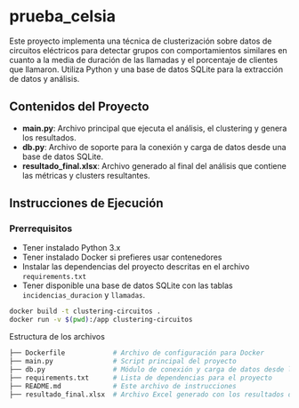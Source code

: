 # prueba_celsia

Este proyecto implementa una técnica de clusterización sobre datos de circuitos eléctricos para detectar grupos con comportamientos similares en cuanto a la media de duración de las llamadas y el porcentaje de clientes que llamaron. Utiliza Python y una base de datos SQLite para la extracción de datos y análisis.

## Contenidos del Proyecto

- **main.py**: Archivo principal que ejecuta el análisis, el clustering y genera los resultados.
- **db.py**: Archivo de soporte para la conexión y carga de datos desde una base de datos SQLite.
- **resultado_final.xlsx**: Archivo generado al final del análisis que contiene las métricas y clusters resultantes.
  
## Instrucciones de Ejecución

### Prerrequisitos

- Tener instalado Python 3.x
- Tener instalado Docker si prefieres usar contenedores
- Instalar las dependencias del proyecto descritas en el archivo `requirements.txt`
- Tener disponible una base de datos SQLite con las tablas `incidencias_duracion` y `llamadas`.

 ```bash
docker build -t clustering-circuitos .
docker run -v $(pwd):/app clustering-circuitos
 ```
Estructura de los archivos

 ```bash
├── Dockerfile            # Archivo de configuración para Docker
├── main.py               # Script principal del proyecto
├── db.py                 # Módulo de conexión y carga de datos desde la base de datos
├── requirements.txt      # Lista de dependencias para el proyecto
├── README.md             # Este archivo de instrucciones
├── resultado_final.xlsx  # Archivo Excel generado con los resultados del análisis
